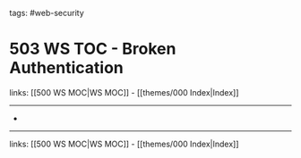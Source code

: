 tags: #web-security

# 503 WS TOC - Broken Authentication

links: [[500 WS MOC|WS MOC]] - [[themes/000 Index|Index]]

---

* 

---
links: [[500 WS MOC|WS MOC]] - [[themes/000 Index|Index]]